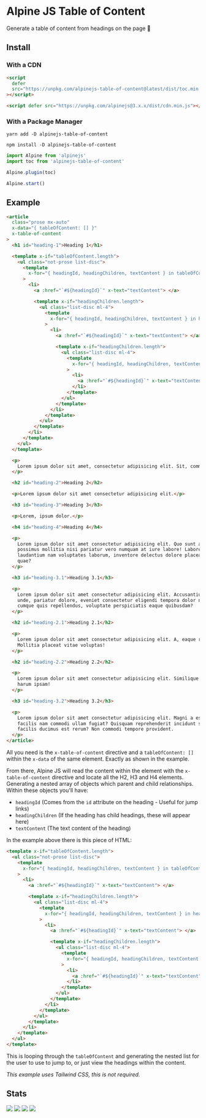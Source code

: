 # Alpine JS Table of Content

Generate a table of content from headings on the page 📃

## Install

### With a CDN

```html
<script
  defer
  src="https://unpkg.com/alpinejs-table-of-content@latest/dist/toc.min.js"
></script>

<script defer src="https://unpkg.com/alpinejs@3.x.x/dist/cdn.min.js"></script>
```

### With a Package Manager

```shell
yarn add -D alpinejs-table-of-content

npm install -D alpinejs-table-of-content
```

```js
import Alpine from 'alpinejs'
import toc from 'alpinejs-table-of-content'

Alpine.plugin(toc)

Alpine.start()
```

## Example

```html
<article
  class="prose mx-auto"
  x-data="{ tableOfContent: [] }"
  x-table-of-content
>
  <h1 id="heading-1">Heading 1</h1>

  <template x-if="tableOfContent.length">
    <ul class="not-prose list-disc">
      <template
        x-for="{ headingId, headingChildren, textContent } in tableOfContent"
      >
        <li>
          <a :href="`#${headingId}`" x-text="textContent"> </a>

          <template x-if="headingChildren.length">
            <ul class="list-disc ml-4">
              <template
                x-for="{ headingId, headingChildren, textContent } in headingChildren"
              >
                <li>
                  <a :href="`#${headingId}`" x-text="textContent"> </a>

                  <template x-if="headingChildren.length">
                    <ul class="list-disc ml-4">
                      <template
                        x-for="{ headingId, headingChildren, textContent } in headingChildren"
                      >
                        <li>
                          <a :href="`#${headingId}`" x-text="textContent"> </a>
                        </li>
                      </template>
                    </ul>
                  </template>
                </li>
              </template>
            </ul>
          </template>
        </li>
      </template>
    </ul>
  </template>

  <p>
    Lorem ipsum dolor sit amet, consectetur adipisicing elit. Sit, commodi.
  </p>

  <h2 id="heading-2">Heading 2</h2>

  <p>Lorem ipsum dolor sit amet consectetur adipisicing elit.</p>

  <h3 id="heading-3">Heading 3</h3>

  <p>Lorem, ipsum dolor.</p>

  <h4 id="heading-4">Heading 4</h4>

  <p>
    Lorem ipsum dolor sit amet consectetur adipisicing elit. Quo sunt alias,
    possimus mollitia nisi pariatur vero numquam at iure labore! Labore est
    laudantium nam voluptates laborum, inventore delectus dolore placeat impedit
    quae?
  </p>

  <h3 id="heading-3.1">Heading 3.1</h3>

  <p>
    Lorem ipsum dolor sit amet consectetur adipisicing elit. Accusantium velit
    unde, pariatur dolore, eveniet consectetur eligendi tempora dolor nesciunt
    cumque quis repellendus, voluptate perspiciatis eaque quibusdam?
  </p>

  <h2 id="heading-2.1">Heading 2.1</h2>

  <p>
    Lorem ipsum dolor sit amet consectetur adipisicing elit. A, eaque ratione.
    Mollitia placeat vitae voluptas!
  </p>

  <h2 id="heading-2.2">Heading 2.2</h2>

  <p>
    Lorem ipsum dolor sit amet consectetur adipisicing elit. Similique minima
    harum ipsam!
  </p>

  <h3 id="heading-3.2">Heading 3.2</h3>

  <p>
    Lorem ipsum dolor sit amet consectetur adipisicing elit. Magni a est porro
    facilis nam commodi ullam fugiat? Quisquam reprehenderit incidunt sint ad
    facilis ducimus est rerum? Non commodi tempore provident.
  </p>
</article>
```

All you need is the `x-table-of-content` directive and a `tableOfContent: []`
within the `x-data` of the same element. Exactly as shown in the example.

From there, Alpine JS will read the content within the element with the
`x-table-of-content` directive and locate all the H2, H3 and H4 elements.
Generating a nested array of objects which parent and child relationships.
Within these objects you'll have:

- `headingId` (Comes from the `id` attribute on the heading - Useful for jump
  links)
- `headingChildren` (If the heading has child headings, these will appear here)
- `textContent` (The text content of the heading)

In the example above there is this piece of HTML:

```html
<template x-if="tableOfContent.length">
  <ul class="not-prose list-disc">
    <template
      x-for="{ headingId, headingChildren, textContent } in tableOfContent"
    >
      <li>
        <a :href="`#${headingId}`" x-text="textContent"> </a>

        <template x-if="headingChildren.length">
          <ul class="list-disc ml-4">
            <template
              x-for="{ headingId, headingChildren, textContent } in headingChildren"
            >
              <li>
                <a :href="`#${headingId}`" x-text="textContent"> </a>

                <template x-if="headingChildren.length">
                  <ul class="list-disc ml-4">
                    <template
                      x-for="{ headingId, headingChildren, textContent } in headingChildren"
                    >
                      <li>
                        <a :href="`#${headingId}`" x-text="textContent"> </a>
                      </li>
                    </template>
                  </ul>
                </template>
              </li>
            </template>
          </ul>
        </template>
      </li>
    </template>
  </ul>
</template>
```

This is looping through the `tableOfContent` and generating the nested list for
the user to use to jump to, or just view the headings within the content.

_This example uses Tailwind CSS, this is not required._

## Stats

![](https://img.shields.io/bundlephobia/min/alpinejs-table-of-content)
![](https://img.shields.io/npm/v/alpinejs-table-of-content)
![](https://img.shields.io/npm/dt/alpinejs-table-of-content)
![](https://img.shields.io/github/license/markmead/alpinejs-table-of-content)
